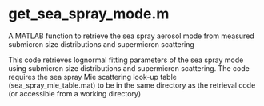 # get_sea_spray_mode.m
 A MATLAB function to retrieve the sea spray aerosol mode from measured submicron size distributions and supermicron scattering
 
 This code retrieves lognormal fitting parameters of the sea spray mode using submicron size distributions and supermicron scattering. The code requires the sea spray Mie scattering look-up table (sea_spray_mie_table.mat) to be in the same directory as the retrieval code (or accessible from a working directory)
